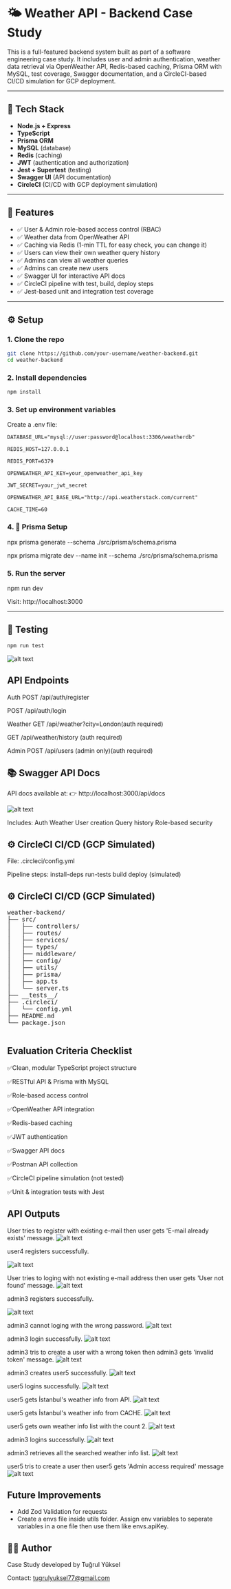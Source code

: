 # 🌤️ Weather API - Backend Case Study

This is a full-featured backend system built as part of a software engineering case study. It includes user and admin authentication, weather data retrieval via OpenWeather API, Redis-based caching, Prisma ORM with MySQL, test coverage, Swagger documentation, and a CircleCI-based CI/CD simulation for GCP deployment.

---

## 🧰 Tech Stack

- **Node.js + Express**
- **TypeScript**
- **Prisma ORM**
- **MySQL** (database)
- **Redis** (caching)
- **JWT** (authentication and authorization)
- **Jest + Supertest** (testing)
- **Swagger UI** (API documentation)
- **CircleCI** (CI/CD with GCP deployment simulation)

---

## 🚀 Features

- ✅ User & Admin role-based access control (RBAC)
- ✅ Weather data from OpenWeather API
- ✅ Caching via Redis (1-min TTL for easy check, you can change it)
- ✅ Users can view their own weather query history
- ✅ Admins can view all weather queries
- ✅ Admins can create new users
- ✅ Swagger UI for interactive API docs
- ✅ CircleCI pipeline with test, build, deploy steps
- ✅ Jest-based unit and integration test coverage

---

## ⚙️ Setup

### 1. Clone the repo

```bash
git clone https://github.com/your-username/weather-backend.git
cd weather-backend
```
### 2. Install dependencies
```bash
npm install
```

### 3. Set up environment variables
Create a .env file:

    DATABASE_URL="mysql://user:password@localhost:3306/weatherdb"

    REDIS_HOST=127.0.0.1

    REDIS_PORT=6379

    OPENWEATHER_API_KEY=your_openweather_api_key

    JWT_SECRET=your_jwt_secret

    OPENWEATHER_API_BASE_URL="http://api.weatherstack.com/current"

    CACHE_TIME=60

### 4.  🔧 Prisma Setup
npx prisma generate --schema ./src/prisma/schema.prisma

npx prisma migrate dev --name init --schema ./src/prisma/schema.prisma

### 5. Run the server
npm run dev

Visit: http://localhost:3000

---

## 🧪 Testing
```bash
npm run test
```
![alt text](image-14.png)

## API Endpoints
Auth
POST /api/auth/register

POST /api/auth/login

Weather
GET /api/weather?city=London(auth required)

GET /api/weather/history (auth required)

Admin
POST /api/users (admin only)(auth required)


## 📚 Swagger API Docs
API docs available at:
👉 http://localhost:3000/api/docs

![alt text](image-16.png)


Includes:
Auth
Weather
User creation
Query history
Role-based security

## ⚙️ CircleCI CI/CD (GCP Simulated)
File: .circleci/config.yml

Pipeline steps:
install-deps
run-tests
build
deploy (simulated)

## ⚙️ CircleCI CI/CD (GCP Simulated)
<pre lang="md">
weather-backend/
├── src/
│   ├── controllers/
│   ├── routes/
│   ├── services/
│   ├── types/
│   ├── middleware/
│   ├── config/
│   ├── utils/
│   ├── prisma/
│   ├── app.ts
│   └── server.ts
├── __tests__/
├── .circleci/
│   └── config.yml
├── README.md
└── package.json
 </code> </pre>


## Evaluation Criteria Checklist
 ✅Clean, modular TypeScript project structure

 ✅RESTful API & Prisma with MySQL

 ✅Role-based access control

 ✅OpenWeather API integration

 ✅Redis-based caching

 ✅JWT authentication

 ✅Swagger API docs

 ✅Postman API collection

 ✅CircleCI pipeline simulation (not tested)

 ✅Unit & integration tests with Jest

## API Outputs

User tries to register with existing e-mail then user gets 'E-mail already exists' message.
![alt text](image.png)

user4 registers successfully.

![alt text](image-1.png)

User tries to loging with not existing e-mail address then user gets 'User not found' message.
![alt text](image-2.png)

admin3 registers successfully.

![alt text](image-3.png)

admin3 cannot loging with the wrong password.
![alt text](image-4.png)

admin3 login successfully.
![alt text](image-5.png)

admin3 tris to create a user with a wrong token then admin3 gets 'invalid token' message.
![alt text](image-6.png)

admin3 creates user5 successfully.
![alt text](image-7.png)

user5 logins successfully.
![alt text](image-8.png)

user5 gets İstanbul's weather info from API.
![alt text](image-9.png)

user5 gets İstanbul's weather info from CACHE.
![alt text](image-10.png)

user5 gets own weather info list with the count 2.
![alt text](image-11.png)

admin3 logins successfully.
![alt text](image-12.png)

admin3 retrieves all the searched weather info list.
![alt text](image-13.png)

user5 tris to create a user then user5 gets 'Admin access required' message
![alt text](image-15.png) 


## Future Improvements

- Add Zod Validation for requests
- Create a envs file inside utils folder. Assign env variables to seperate variables in a one file then use them like envs.apiKey.

## 👨‍💻 Author
Case Study developed by Tuğrul Yüksel

Contact: tugrulyuksel77@gmail.com